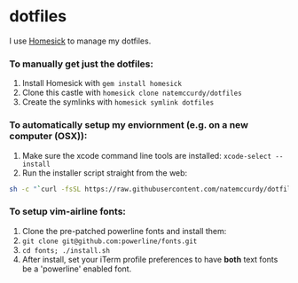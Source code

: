 dotfiles
========

I use [Homesick](https://github.com/technicalpickles/homesick) to manage my dotfiles.

### To manually get just the dotfiles:
1. Install Homesick with `gem install homesick`
2. Clone this castle with `homesick clone natemccurdy/dotfiles`
3. Create the symlinks with `homesick symlink dotfiles`

### To automatically setup my enviornment (e.g. on a new computer (OSX)):
1. Make sure the xcode command line tools are installed:
   `xcode-select --install`
2. Run the installer script straight from the web:
  ```bash
  sh -c "`curl -fsSL https://raw.githubusercontent.com/natemccurdy/dotfiles/master/install.sh`"
  ```

### To setup vim-airline fonts:
1. Clone the pre-patched powerline fonts and install them:
  1. `git clone git@github.com:powerline/fonts.git`
  2. `cd fonts; ./install.sh`
2. After install, set your iTerm profile preferences to have __both__ text
   fonts be a 'powerline' enabled font.
